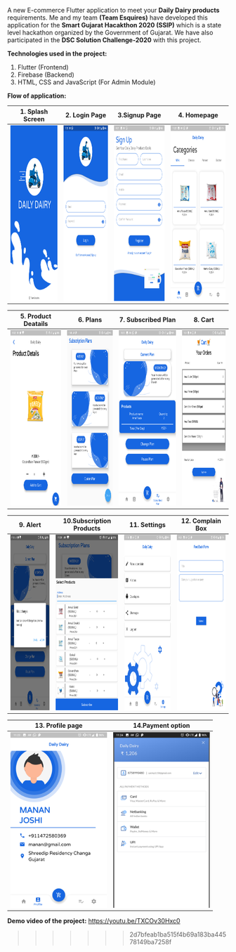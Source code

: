 
A new E-commerce Flutter application to meet your <b>Daily Dairy products</b> requirements. Me and my team <b>(Team Esquires)</b> have developed this application for the <b>Smart Gujarat Hacakthon 2020 (SSIP)</b> which is a state level hackathon organized by the Government of Gujarat. We have also participated in the <b>DSC Solution Challenge-2020</b> with this project.

<b>Technologies used in the project:</b>
1. Flutter (Frontend)
2. Firebase (Backend)
3. HTML, CSS and JavaScript (For Admin Module)

<b>Flow of application:</b>

|1. Splash Screen      | 2. Login Page |3.Signup Page|4. Homepage |
|------------------------------|-----------------------------------|----------------------|--------------------|
|<img src="https://github.com/yashpaneliya/DailyDairy/blob/master/images/SplashScreen.png" width=220 height=400/>|<img src="https://github.com/yashpaneliya/DailyDairy/blob/master/loginss.png" width=220 height=400/>|<img src="https://github.com/yashpaneliya/DailyDairy/blob/master/signupss.png" width=220 height=400/>|<img src="https://github.com/yashpaneliya/DailyDairy/blob/master/homepagess.png" width=220 height=400/>|

| 5. Product Deatails      | 6. Plans | 7. Subscribed Plan|8. Cart |
|------------------------------|-----------------------------------|----------------------|--------------------|
|<img src="https://github.com/yashpaneliya/DailyDairy/blob/master/productdetail.png" width=220 height=400/>|<img src="https://github.com/yashpaneliya/DailyDairy/blob/master/plans.png" width=220 height=400/>|<img src="https://github.com/yashpaneliya/DailyDairy/blob/master/spss.png" width=220 height=400/>|<img src="https://github.com/yashpaneliya/DailyDairy/blob/master/cartss.png" width=220 height=400/>|

| 9. Alert      | 10.Subscription Products  | 11. Settings | 12. Complain Box
|------------------------------|-----------------------------------|----------------------|--------------------|
|<img src="https://github.com/yashpaneliya/DailyDairy/blob/master/alert.png" width=220 height=400/>|<img src="https://github.com/yashpaneliya/DailyDairy/blob/master/subscriptionproduct.png" width=220 height=400/>|<img src="https://github.com/yashpaneliya/DailyDairy/blob/master/settings.png" width=220 height=400/>|<img src="https://github.com/yashpaneliya/DailyDairy/blob/master/complain.png" width=220 height=400/>|

|13. Profile page      |14.Payment option  |
|----------------------|-------------------------|
|<img src="https://github.com/yashpaneliya/DailyDairy/blob/master/profiless.png" width=220 height=400/>|<img src="https://github.com/yashpaneliya/DailyDairy/blob/master/paymentss.png" width=220 height=400/>|


<b>Demo video of the project:</b>
https://youtu.be/TXCOv30Hxc0
>>>>>>> 2d7bfeab1ba515f4b69a183ba44578149ba7258f
